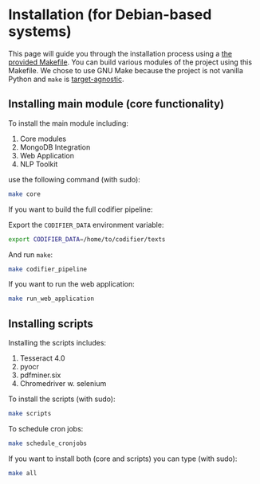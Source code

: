 # Installation (for Debian-based systems)

This page will guide you through the installation process using a [the provided Makefile](https://github.com/eellak/gsoc2018-3gm/blob/master/Makefile). You can build various modules of the project using this Makefile. We chose to use GNU Make because the project is not vanilla Python and `make` is [target-agnostic](https://whatis.techtarget.com/definition/agnostic). 

## Installing main module (core functionality)

To install the main module including:

1.  Core modules
2. MongoDB Integration
3. Web Application
4. NLP Toolkit

use the following command (with sudo):

```bash
make core
```

If you want to build the full codifier pipeline:

Export the `CODIFIER_DATA` environment variable:

```bash
export CODIFIER_DATA=/home/to/codifier/texts
```

And run `make`:

```bash
make codifier_pipeline
```

If you want to run the web application:

```bash
make run_web_application
```

## Installing scripts

Installing the scripts includes:

1. Tesseract 4.0
2. pyocr
3. pdfminer.six
4. Chromedriver w. selenium

To install the scripts (with sudo): 

```bash
make scripts
```

To schedule cron jobs:

```bash
make schedule_cronjobs
```

If you want to install both (core and scripts) you can type (with sudo):

```bash
make all
```

